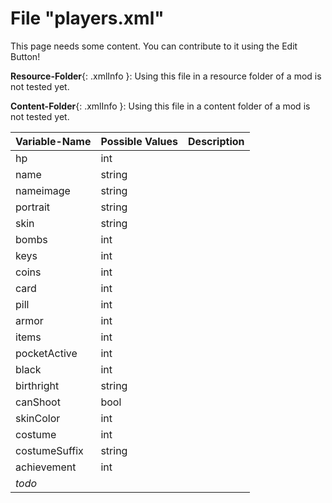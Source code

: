 # File "players.xml"

This page needs some content. You can contribute to it using the Edit Button!

**Resource-Folder**{: .xmlInfo }: Using this file in a resource folder of a mod is not tested yet.

**Content-Folder**{: .xmlInfo }: Using this file in a content folder of a mod is not tested yet.


| Variable-Name | Possible Values | Description |
|:--|:--|:--|
| hp | int ||
| name | string ||
| nameimage | string ||
| portrait | string ||
| skin | string || character spritesheet location
| bombs | int ||
| keys | int ||
| coins | int ||
| card | int ||
| pill | int ||
| armor | int || soul hearts (1 = half soul heart)
| items | int || ID for the starting item, add more than one by separating numbers with a comma
| pocketActive | int ||
| black | int || black hearts (1 = half black heart)
| birthright | string || messsage when picking up Birthright
| canShoot | bool || blindfolds character
| skinColor | int ||
| costume | int || 
| costumeSuffix | string ||
| achievement | int ||
|*todo*|||
